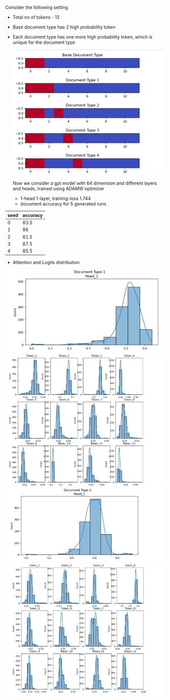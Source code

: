 Consider the following setting
- Total no of tokens - 12
- Base document type has 2 high probability token 
- Each document type has one more high probability token, which is unique for the document type

  ![plot](plots/doc_type_prob_distr.png)

  Now we consider a gpt model with 64 dimension and different layers and heads, trained using ADAMW optimizer

  - 1-head 1-layer, training-loss 1.744
  - document accuracy for 5 generated runs


|  seed |  accuracy  |
| ----  | ---------  |
| 0 | 83.5 |
| 1 | 86 |
| 2 | 81.5 |
| 3 | 87.5 |
| 4 |  85.5 |

- Attention and Logits distribution

 ![plot](plots/m1_fig1.png)
 ![plot](plots/m1_fig2.png)
 ![plot](plots/m1_fig3.png)
 ![plot](plots/m1_fig4.png)
 

  

  
